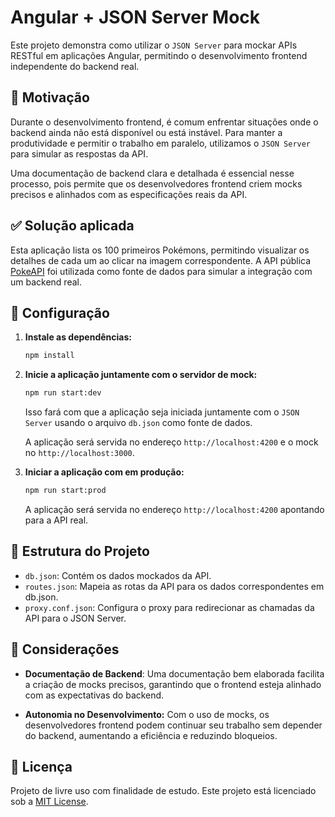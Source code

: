 # Angular + JSON Server Mock

Este projeto demonstra como utilizar o `JSON Server` para mockar APIs RESTful em aplicações Angular, permitindo o desenvolvimento frontend independente do backend real.

## 🚀 Motivação

Durante o desenvolvimento frontend, é comum enfrentar situações onde o backend ainda não está disponível ou está instável. Para manter a produtividade e permitir o trabalho em paralelo, utilizamos o `JSON Server` para simular as respostas da API.

Uma documentação de backend clara e detalhada é essencial nesse processo, pois permite que os desenvolvedores frontend criem mocks precisos e alinhados com as especificações reais da API.

## ✅ Solução aplicada

Esta aplicação lista os 100 primeiros Pokémons, permitindo visualizar os detalhes de cada um ao clicar na imagem correspondente. A API pública [PokeAPI](https://pokeapi.co/) foi utilizada como fonte de dados para simular a integração com um backend real.

## 🔧 Configuração

1. **Instale as dependências:**

   ```bash
   npm install
   ```

2. **Inicie a aplicação juntamente com o servidor de mock:**

   ```bash
   npm run start:dev
   ```
   Isso fará com que a aplicação seja iniciada juntamente com o ``JSON Server`` usando o arquivo ``db.json`` como fonte de dados. 

   A aplicação será servida no endereço ``http://localhost:4200`` e o mock no ``http://localhost:3000``.   


3. **Iniciar a aplicação com em produção:**

   ```bash
   npm run start:prod
   ```
   A aplicação será servida no endereço ``http://localhost:4200`` apontando para a API real.   

## 📁  Estrutura do Projeto
   - ``db.json``: Contém os dados mockados da API.
   - ``routes.json``: Mapeia as rotas da API para os dados correspondentes em db.json.
   - ``proxy.conf.json``: Configura o proxy para redirecionar as chamadas da API para o JSON Server.

## 📌 Considerações
   - **Documentação de Backend**: Uma documentação bem elaborada facilita a criação de mocks precisos, garantindo que o frontend esteja alinhado com as expectativas do backend.

   - **Autonomia no Desenvolvimento:** Com o uso de mocks, os desenvolvedores frontend podem continuar seu trabalho sem depender do backend, aumentando a eficiência e reduzindo bloqueios.

## 📄 Licença
   Projeto de livre uso com finalidade de estudo.
   Este projeto está licenciado sob a [MIT License](https://opensource.org/license/mit).